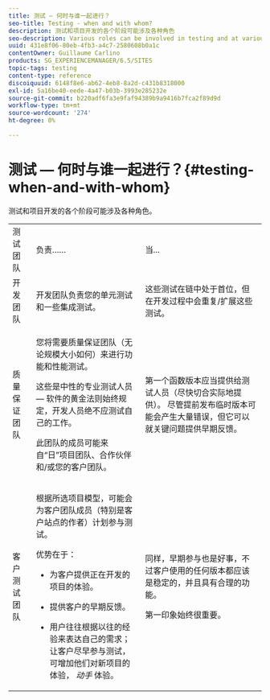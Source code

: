 ```yaml
---
title: 测试 — 何时与谁一起进行？
seo-title: Testing - when and with whom?
description: 测试和项目开发的各个阶段可能涉及各种角色
seo-description: Various roles can be involved in testing and at various stages of project development
uuid: 431e8f06-80eb-4fb3-a4c7-2580608b0a1c
contentOwner: Guillaume Carlino
products: SG_EXPERIENCEMANAGER/6.5/SITES
topic-tags: testing
content-type: reference
discoiquuid: 6148f8e6-ab62-4eb8-8a2d-c431b8318000
exl-id: 5a16be40-eede-4a47-b03b-3993e285232e
source-git-commit: b220adf6fa3e9faf94389b9a9416b7fca2f89d9d
workflow-type: tm+mt
source-wordcount: '274'
ht-degree: 0%

---
```


# 测试 — 何时与谁一起进行？{#testing-when-and-with-whom}

测试和项目开发的各个阶段可能涉及各种角色。

<table>
 <tbody>
  <tr>
   <td>测试团队</td>
   <td>负责…… </td>
   <td>当...</td>
  </tr>
  <tr>
   <td>开发团队</td>
   <td>开发团队负责您的单元测试和一些集成测试。</td>
   <td>这些测试在链中处于首位，但在开发过程中会重复/扩展这些测试。</td>
  </tr>
  <tr>
   <td>质量保证团队</td>
   <td><p>您将需要质量保证团队（无论规模大小如何）来进行功能和性能测试。</p> <p>这些是中性的专业测试人员 — 软件的黄金法则始终规定，开发人员绝不应测试自己的工作。</p> <p>此团队的成员可能来自“日”项目团队、合作伙伴和/或您的客户团队。</p> </td>
   <td><p>第一个函数版本应当提供给测试人员（尽快切合实际地提供）。 尽管提前发布临时版本可能会产生大量错误，但它可以就关键问题提供早期反馈。</p> </td>
  </tr>
  <tr>
   <td>客户测试团队</td>
   <td><p>根据所选项目模型，可能会为客户团队成员（特别是客户站点的作者）计划参与测试。</p> <p>优势在于：</p>
    <ul>
     <li><p>为客户提供正在开发的项目的体验。</p> </li>
     <li><p>提供客户的早期反馈。</p> </li>
     <li><p>用户往往根据以往的经验来表达自己的需求；让客户尽早参与测试，可增加他们对新项目的体验， <i>动手</i> 体验。</p> </li>
    </ul> </td>
   <td><p>同样，早期参与也是好事，不过客户使用的任何版本都应该是稳定的，并且具有合理的功能。</p> <p>第一印象始终很重要。</p> </td>
  </tr>
 </tbody>
</table>

